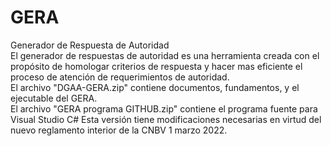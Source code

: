 # GERA
Generador de Respuesta de Autoridad\
El generador de respuestas de autoridad es una herramienta creada con el propósito de homologar criterios de respuesta y hacer mas eficiente el proceso de atención de requerimientos de autoridad.\
El archivo "DGAA-GERA.zip" contiene documentos, fundamentos, y el ejecutable del GERA.\
El archivo "GERA programa GITHUB.zip" contiene el programa fuente para Visual Studio C#
Esta versión tiene modificaciones necesarias en virtud del nuevo reglamento interior de la CNBV 1 marzo 2022.
